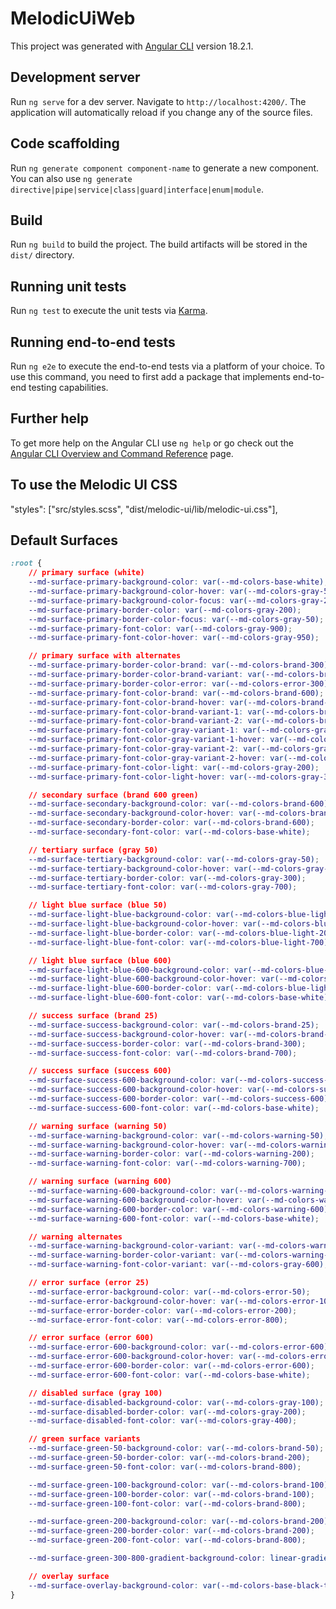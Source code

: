 # MelodicUiWeb

This project was generated with [Angular CLI](https://github.com/angular/angular-cli) version 18.2.1.

## Development server

Run `ng serve` for a dev server. Navigate to `http://localhost:4200/`. The application will automatically reload if you change any of the source files.

## Code scaffolding

Run `ng generate component component-name` to generate a new component. You can also use `ng generate directive|pipe|service|class|guard|interface|enum|module`.

## Build

Run `ng build` to build the project. The build artifacts will be stored in the `dist/` directory.

## Running unit tests

Run `ng test` to execute the unit tests via [Karma](https://karma-runner.github.io).

## Running end-to-end tests

Run `ng e2e` to execute the end-to-end tests via a platform of your choice. To use this command, you need to first add a package that implements end-to-end testing capabilities.

## Further help

To get more help on the Angular CLI use `ng help` or go check out the [Angular CLI Overview and Command Reference](https://angular.dev/tools/cli) page.

## To use the Melodic UI CSS

"styles": ["src/styles.scss", "dist/melodic-ui/lib/melodic-ui.css"],

## Default Surfaces

```css
:root {
	// primary surface (white)
	--md-surface-primary-background-color: var(--md-colors-base-white);
	--md-surface-primary-background-color-hover: var(--md-colors-gray-50);
	--md-surface-primary-background-color-focus: var(--md-colors-gray-25);
	--md-surface-primary-border-color: var(--md-colors-gray-200);
	--md-surface-primary-border-color-focus: var(--md-colors-gray-50);
	--md-surface-primary-font-color: var(--md-colors-gray-900);
	--md-surface-primary-font-color-hover: var(--md-colors-gray-950);

	// primary surface with alternates
	--md-surface-primary-border-color-brand: var(--md-colors-brand-300);
	--md-surface-primary-border-color-brand-variant: var(--md-colors-brand-600);
	--md-surface-primary-border-color-error: var(--md-colors-error-300);
	--md-surface-primary-font-color-brand: var(--md-colors-brand-600); // links
	--md-surface-primary-font-color-brand-hover: var(--md-colors-brand-400);
	--md-surface-primary-font-color-brand-variant-1: var(--md-colors-brand-900);
	--md-surface-primary-font-color-brand-variant-2: var(--md-colors-brand-700);
	--md-surface-primary-font-color-gray-variant-1: var(--md-colors-gray-700);
	--md-surface-primary-font-color-gray-variant-1-hover: var(--md-colors-gray-800);
	--md-surface-primary-font-color-gray-variant-2: var(--md-colors-gray-600);
	--md-surface-primary-font-color-gray-variant-2-hover: var(--md-colors-gray-700);
	--md-surface-primary-font-color-light: var(--md-colors-gray-200);
	--md-surface-primary-font-color-light-hover: var(--md-colors-gray-300);

	// secondary surface (brand 600 green)
	--md-surface-secondary-background-color: var(--md-colors-brand-600);
	--md-surface-secondary-background-color-hover: var(--md-colors-brand-700);
	--md-surface-secondary-border-color: var(--md-colors-brand-600);
	--md-surface-secondary-font-color: var(--md-colors-base-white);

	// tertiary surface (gray 50)
	--md-surface-tertiary-background-color: var(--md-colors-gray-50);
	--md-surface-tertiary-background-color-hover: var(--md-colors-gray-100);
	--md-surface-tertiary-border-color: var(--md-colors-gray-300);
	--md-surface-tertiary-font-color: var(--md-colors-gray-700);

	// light blue surface (blue 50)
	--md-surface-light-blue-background-color: var(--md-colors-blue-light-50);
	--md-surface-light-blue-background-color-hover: var(--md-colors-blue-light-100);
	--md-surface-light-blue-border-color: var(--md-colors-blue-light-200);
	--md-surface-light-blue-font-color: var(--md-colors-blue-light-700);

	// light blue surface (blue 600)
	--md-surface-light-blue-600-background-color: var(--md-colors-blue-light-600);
	--md-surface-light-blue-600-background-color-hover: var(--md-colors-blue-light-700);
	--md-surface-light-blue-600-border-color: var(--md-colors-blue-light-600);
	--md-surface-light-blue-600-font-color: var(--md-colors-base-white);

	// success surface (brand 25)
	--md-surface-success-background-color: var(--md-colors-brand-25);
	--md-surface-success-background-color-hover: var(--md-colors-brand-100);
	--md-surface-success-border-color: var(--md-colors-brand-300);
	--md-surface-success-font-color: var(--md-colors-brand-700);

	// success surface (success 600)
	--md-surface-success-600-background-color: var(--md-colors-success-600);
	--md-surface-success-600-background-color-hover: var(--md-colors-success-700);
	--md-surface-success-600-border-color: var(--md-colors-success-600);
	--md-surface-success-600-font-color: var(--md-colors-base-white);

	// warning surface (warning 50)
	--md-surface-warning-background-color: var(--md-colors-warning-50);
	--md-surface-warning-background-color-hover: var(--md-colors-warning-100);
	--md-surface-warning-border-color: var(--md-colors-warning-200);
	--md-surface-warning-font-color: var(--md-colors-warning-700);

	// warning surface (warning 600)
	--md-surface-warning-600-background-color: var(--md-colors-warning-600);
	--md-surface-warning-600-background-color-hover: var(--md-colors-warning-700);
	--md-surface-warning-600-border-color: var(--md-colors-warning-600);
	--md-surface-warning-600-font-color: var(--md-colors-base-white);

	// warning alternates
	--md-surface-warning-background-color-variant: var(--md-colors-warning-40);
	--md-surface-warning-border-color-variant: var(--md-colors-warning-590);
	--md-surface-warning-font-color-variant: var(--md-colors-gray-600);

	// error surface (error 25)
	--md-surface-error-background-color: var(--md-colors-error-50);
	--md-surface-error-background-color-hover: var(--md-colors-error-100);
	--md-surface-error-border-color: var(--md-colors-error-200);
	--md-surface-error-font-color: var(--md-colors-error-800);

	// error surface (error 600)
	--md-surface-error-600-background-color: var(--md-colors-error-600);
	--md-surface-error-600-background-color-hover: var(--md-colors-error-700);
	--md-surface-error-600-border-color: var(--md-colors-error-600);
	--md-surface-error-600-font-color: var(--md-colors-base-white);

	// disabled surface (gray 100)
	--md-surface-disabled-background-color: var(--md-colors-gray-100);
	--md-surface-disabled-border-color: var(--md-colors-gray-200);
	--md-surface-disabled-font-color: var(--md-colors-gray-400);

	// green surface variants
	--md-surface-green-50-background-color: var(--md-colors-brand-50);
	--md-surface-green-50-border-color: var(--md-colors-brand-200);
	--md-surface-green-50-font-color: var(--md-colors-brand-800);

	--md-surface-green-100-background-color: var(--md-colors-brand-100);
	--md-surface-green-100-border-color: var(--md-colors-brand-100);
	--md-surface-green-100-font-color: var(--md-colors-brand-800);

	--md-surface-green-200-background-color: var(--md-colors-brand-200);
	--md-surface-green-200-border-color: var(--md-colors-brand-200);
	--md-surface-green-200-font-color: var(--md-colors-brand-800);

	--md-surface-green-300-800-gradient-background-color: linear-gradient(180deg, var(--md-colors-brand-300) 56%, var(--md-colors-brand-800) 100%);

	// overlay surface
	--md-surface-overlay-background-color: var(--md-colors-base-black-transparent);
}

```
